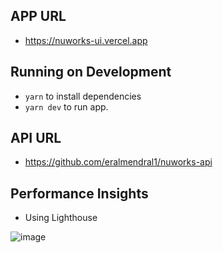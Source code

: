 
## APP URL
- https://nuworks-ui.vercel.app

## Running on Development
-  ```yarn``` to install dependencies
-  ```yarn dev``` to run app.

## API URL
- https://github.com/eralmendral1/nuworks-api


## Performance Insights
- Using Lighthouse
  
![image](https://github.com/eralmendral1/nuworks-ui/assets/27731112/47d84d05-f825-4082-9278-9b6a5b912144)
